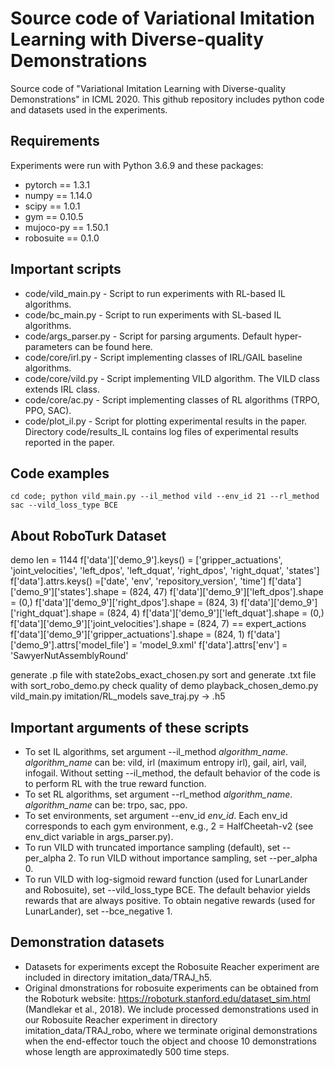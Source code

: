 # Source code of Variational Imitation Learning with Diverse-quality Demonstrations
Source code of "Variational Imitation Learning with Diverse-quality Demonstrations" in ICML 2020.
This github repository includes python code and datasets used in the experiments. 

## Requirements
Experiments were run with Python 3.6.9 and these packages:
* pytorch == 1.3.1
* numpy == 1.14.0
* scipy == 1.0.1
* gym == 0.10.5
* mujoco-py == 1.50.1
* robosuite == 0.1.0

## Important scripts
* code/vild_main.py - Script to run experiments with RL-based IL algorithms. 
* code/bc_main.py - Script to run experiments with SL-based IL algorithms. 
* code/args_parser.py - Script for parsing arguments. Default hyper-parameters can be found here.
* code/core/irl.py - Script implementing classes of IRL/GAIL baseline algorithms. 
* code/core/vild.py - Script implementing VILD algorithm. The VILD class extends IRL class.
* code/core/ac.py - Script implementing classes of RL algorithms (TRPO, PPO, SAC).
* code/plot_il.py - Script for plotting experimental results in the paper. Directory code/results_IL contains log files of experimental results reported in the paper.

## Code examples
`cd code; python vild_main.py --il_method vild --env_id 21 --rl_method sac --vild_loss_type BCE`


## About RoboTurk Dataset
demo len = 1144
f['data']['demo_9'].keys() = ['gripper_actuations', 'joint_velocities', 'left_dpos', 'left_dquat', 'right_dpos', 'right_dquat', 'states']
f['data'].attrs.keys() =['date', 'env', 'repository_version', 'time']
f['data']['demo_9']['states'].shape = (824, 47)
f['data']['demo_9']['left_dpos'].shape = (0,)
f['data']['demo_9']['right_dpos'].shape = (824, 3)
f['data']['demo_9']['right_dquat'].shape = (824, 4)
f['data']['demo_9']['left_dquat'].shape = (0,)
f['data']['demo_9']['joint_velocities'].shape = (824, 7) == expert_actions
f['data']['demo_9']['gripper_actuations'].shape = (824, 1)
f['data']['demo_9'].attrs['model_file'] = 'model_9.xml'
f['data'].attrs['env'] = 'SawyerNutAssemblyRound'

generate .p file with state2obs_exact_chosen.py
sort and generate .txt file with sort_robo_demo.py
check quality of demo playback_chosen_demo.py
vild_main.py imitation/RL_models 
save_traj.py -> .h5

## Important arguments of these scripts
* To set IL algorithms, set argument --il_method *algorithm_name*.
*algorithm_name* can be: vild, irl (maximum entropy irl), gail, airl, vail, infogail.
Without setting --il_method, the default behavior of the code is to perform RL with the true reward function.
* To set RL algorithms, set argument --rl_method *algorithm_name*.
*algorithm_name* can be: trpo, sac, ppo.
* To set environments, set argument --env_id *env_id*.
Each env_id corresponds to each gym environment, e.g., 2 = HalfCheetah-v2 (see env_dict variable in args_parser.py).
* To run VILD with truncated importance sampling (default), set --per_alpha 2. To run VILD without importance sampling, set --per_alpha 0.
* To run VILD with log-sigmoid reward function (used for LunarLander and Robosuite), set --vild_loss_type BCE. The default behavior yields rewards that are always positive. To obtain negative rewards (used for LunarLander), set --bce_negative 1.

## Demonstration datasets
* Datasets for experiments except the Robosuite Reacher experiment are included in directory imitation_data/TRAJ_h5. 
* Original dmonstrations for robosuite experiments can be obtained from the Roboturk website: https://roboturk.stanford.edu/dataset_sim.html (Mandlekar et al., 2018).
We include processed demonstrations used in our Robosuite Reacher experiment in directory imitation_data/TRAJ_robo, where we terminate original demonstrations when the end-effector touch the object and choose 10 demonstrations whose length are approximatedly 500 time steps. 
